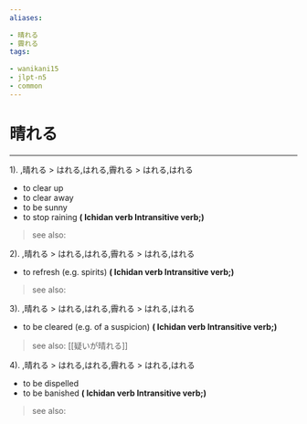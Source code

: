 ```yaml
---
aliases:
    
- 晴れる
- 霽れる
tags:
    
- wanikani15
- jlpt-n5
- common
---
```


# 晴れる
---
1).
,晴れる > はれる,はれる,霽れる > はれる,はれる

- to clear up
- to clear away
- to be sunny
- to stop raining
**( Ichidan verb Intransitive verb;)**
> see also: 
            
2).
,晴れる > はれる,はれる,霽れる > はれる,はれる

- to refresh (e.g. spirits)
**( Ichidan verb Intransitive verb;)**
> see also: 
            
3).
,晴れる > はれる,はれる,霽れる > はれる,はれる

- to be cleared (e.g. of a suspicion)
**( Ichidan verb Intransitive verb;)**
> see also:  [[疑いが晴れる]]
            
4).
,晴れる > はれる,はれる,霽れる > はれる,はれる

- to be dispelled
- to be banished
**( Ichidan verb Intransitive verb;)**
> see also: 
            